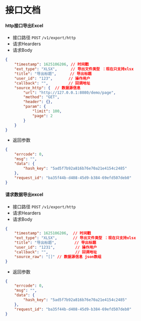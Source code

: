 # 接口文档



#### http接口导出Excel

- 接口路径 `POST` `/v1/export/http`
- 请求Hearders
- 请求Body

```json
{
    "timestamp": 1625106206, // 时间戳
    "ext_type": "XLSX",      // 导出文件类型 ：现在只支持xlsx
    "title": "导出标题",      // 导出标题
    "user_id": "123",       // 操作用户
    "callback": "",         // 回调地址
    "source_http": {  // 数据源信息
        "url": "http://127.0.0.1:8080/demo/page",
        "method": "GET",
        "header": {},
        "param": {
            "limit": 100,
            "page": 2
        }
    }
}
```

- 返回参数

````json
{
    "errcode": 0,
    "msg": "",
    "data": {
        "hash_key": "5ad5f7b92a816b76e70a21e4154c2485"
    },
    "request_id": "ba35f44b-d408-45d9-b384-69efd507deb0"
}
````



#### 请求数据导出excel

- 接口路径 `POST` `/v1/export/http`
- 请求Hearders
- 请求Body

```json
{
    "timestamp": 1625106206,  // 时间戳
    "ext_type": "XLSX",       // 导出文件类型 ：现在只支持xlsx
    "title": "导出标题",        // 导出标题
    "user_id": "1231",         // 操作用户
    "callback": "",            // 回调地址
    "source_raw": "[]" // 数据源信息 json数组
}
```

- 返回参数

```json
{
    "errcode": 0,
    "msg": "",
    "data": {
        "hash_key": "5ad5f7b92a816b76e70a21e4154c2485"
    },
    "request_id": "ba35f44b-d408-45d9-b384-69efd507deb0"
}
```

